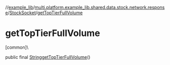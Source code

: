 //[example_lib](../../../index.md)/[multi.platform.example_lib.shared.data.stock.network.response](../index.md)/[StockSocket](index.md)/[getTopTierFullVolume](get-top-tier-full-volume.md)

# getTopTierFullVolume

[common]\

public final [String](https://developer.android.com/reference/kotlin/java/lang/String.html)[getTopTierFullVolume](get-top-tier-full-volume.md)()
